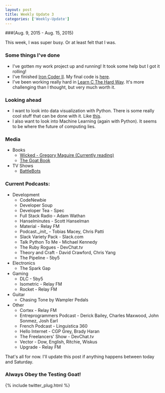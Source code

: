 ```yaml
---
layout: post
title: Weekly Update 3
categories: ['Weekly-Update']
---
```

###(Aug. 9, 2015 - Aug. 15, 2015)

This week, I was super busy. Or at least felt that I was.

<!--end of excerpt-->

### Some things I've done
* I've gotten my work project up and running! It took some help but I got it rolling!
* I've finished [Iron Coder II](http://kylegalloway.me/python/2015/08/01/iron-coder-ii/). My final code is [here](https://github.com/kylegalloway/Euchre-Hands).
* I've been working really hard in [Learn C The Hard Way](http://c.learncodethehardway.org/book/). It's more challenging than I thought, but very much worth it.

### Looking ahead
* I want to look into data visualization with Python. There is some really cool stuff that can be done with it. Like [this](http://maxberggren.github.io/2015/08/04/basemap/).
* I also want to look into Machine Learning (again with Python). It seems to be where the future of computing lies.

### Media
* Books
    * [Wicked - Gregory Maguire (Currently reading)](http://www.amazon.com/Wicked-Life-Times-Witch-Years/dp/0061350966/)
    * [The Goat Book](http://chimera.labs.oreilly.com/books/1234000000754/index.html)
* TV Shows
    * [BattleBots](http://abc.go.com/shows/battlebots)

### Current Podcasts:
* Development
    * CodeNewbie
    * Developer Soup
    * Developer Tea - Spec
    * Full Stack Radio - Adam Wathan
    * Hanselminutes - Scott Hanselman
    * Material - Relay FM
    * Podcast.\__init__ - Tobias Macey, Chris Patti
    * Slack Variety Pack - Slack.com
    * Talk Python To Me - Michael Kennedy
    * The Ruby Rogues - DevChat.tv
    * Theory and Craft - David Crawford, Chris Yang
    * The Pipeline - 5by5
* Electronics
    * The Spark Gap
* Gaming
    * DLC - 5by5
    * Isometric - Relay FM
    * Rocket - Relay FM
* Guitar
    * Chasing Tone by Wampler Pedals
* Other
    * Cortex - Relay FM
    * Entreprogrammers Podcast - Derick Bailey, Charles Maxwood, John Sonmez, Josh Earl
    * French Podcast - Linguistica 360
    * Hello Internet - CGP Grey, Brady Haran
    * The Freelancers' Show - DevChat.tv
    * Vector - Dow, English, Ritchie, Wiskus
    * Upgrade - Relay FM


That's all for now. I'll update this post if anything happens between today and Saturday.

### Always Obey the Testing Goat!

{% include twitter_plug.html %}
